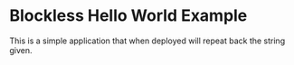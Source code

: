 # Blockless Hello World Example

This is a simple application that when deployed will repeat back the string given.

